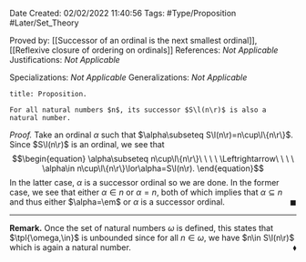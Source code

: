 <div class="topSpace"></div>

Date Created: 02/02/2022 11:40:56
Tags: #Type/Proposition #Later/Set_Theory

Proved by: [[Successor of an ordinal is the next smallest ordinal]], [[Reflexive closure of ordering on ordinals]]
References: _Not Applicable_
Justifications: _Not Applicable_

Specializations: _Not Applicable_
Generalizations: _Not Applicable_

``` ad-Proposition
title: Proposition.

For all natural numbers $n$, its successor $S\l(n\r)$ is also a natural number.

```

<i>Proof.</i> Take an ordinal $\alpha$ such that $\alpha\subseteq S\l(n\r)=n\cup\l\{n\r\}$. Since $S\l(n\r)$ is an ordinal, we see that
$$\begin{equation}
    \alpha\subseteq n\cup\l\{n\r\}\ \ \ \ \Leftrightarrow\ \ \ \ \alpha\in n\cup\l\{n\r\}\lor\alpha=S\l(n\r).
\end{equation}$$
In the latter case, $\alpha$ is a successor ordinal so we are done. In the former case, we see that either $\alpha\in n$ or $\alpha=n$, both of which implies that $\alpha\subseteq n$ and thus either $\alpha=\em$ or $\alpha$ is a successor ordinal.<span style="float:right;">$\blacksquare$</span>

---

**Remark.** Once the set of natural numbers $\omega$ is defined, this states that $\tpl{\omega,\in}$ is unbounded since for all $n\in\omega$, we have $n\in S\l(n\r)$ which is again a natural number.<span style="float:right;">$\blacklozenge$</span>
